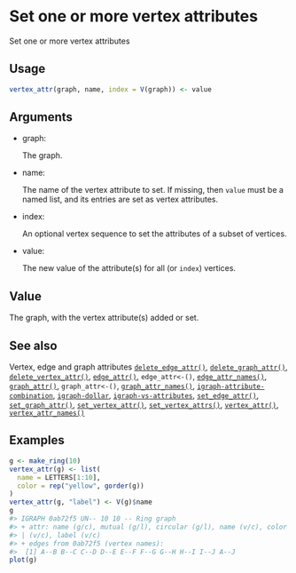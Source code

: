 # Set one or more vertex attributes

Set one or more vertex attributes

## Usage

``` r
vertex_attr(graph, name, index = V(graph)) <- value
```

## Arguments

- graph:

  The graph.

- name:

  The name of the vertex attribute to set. If missing, then `value` must
  be a named list, and its entries are set as vertex attributes.

- index:

  An optional vertex sequence to set the attributes of a subset of
  vertices.

- value:

  The new value of the attribute(s) for all (or `index`) vertices.

## Value

The graph, with the vertex attribute(s) added or set.

## See also

Vertex, edge and graph attributes
[`delete_edge_attr()`](https://r.igraph.org/reference/delete_edge_attr.md),
[`delete_graph_attr()`](https://r.igraph.org/reference/delete_graph_attr.md),
[`delete_vertex_attr()`](https://r.igraph.org/reference/delete_vertex_attr.md),
[`edge_attr()`](https://r.igraph.org/reference/edge_attr.md),
`edge_attr<-()`,
[`edge_attr_names()`](https://r.igraph.org/reference/edge_attr_names.md),
[`graph_attr()`](https://r.igraph.org/reference/graph_attr.md),
`graph_attr<-()`,
[`graph_attr_names()`](https://r.igraph.org/reference/graph_attr_names.md),
[`igraph-attribute-combination`](https://r.igraph.org/reference/igraph-attribute-combination.md),
[`igraph-dollar`](https://r.igraph.org/reference/igraph-dollar.md),
[`igraph-vs-attributes`](https://r.igraph.org/reference/igraph-vs-attributes.md),
[`set_edge_attr()`](https://r.igraph.org/reference/set_edge_attr.md),
[`set_graph_attr()`](https://r.igraph.org/reference/set_graph_attr.md),
[`set_vertex_attr()`](https://r.igraph.org/reference/set_vertex_attr.md),
[`set_vertex_attrs()`](https://r.igraph.org/reference/set_vertex_attrs.md),
[`vertex_attr()`](https://r.igraph.org/reference/vertex_attr.md),
[`vertex_attr_names()`](https://r.igraph.org/reference/vertex_attr_names.md)

## Examples

``` r
g <- make_ring(10)
vertex_attr(g) <- list(
  name = LETTERS[1:10],
  color = rep("yellow", gorder(g))
)
vertex_attr(g, "label") <- V(g)$name
g
#> IGRAPH 0ab72f5 UN-- 10 10 -- Ring graph
#> + attr: name (g/c), mutual (g/l), circular (g/l), name (v/c), color
#> | (v/c), label (v/c)
#> + edges from 0ab72f5 (vertex names):
#>  [1] A--B B--C C--D D--E E--F F--G G--H H--I I--J A--J
plot(g)
```

